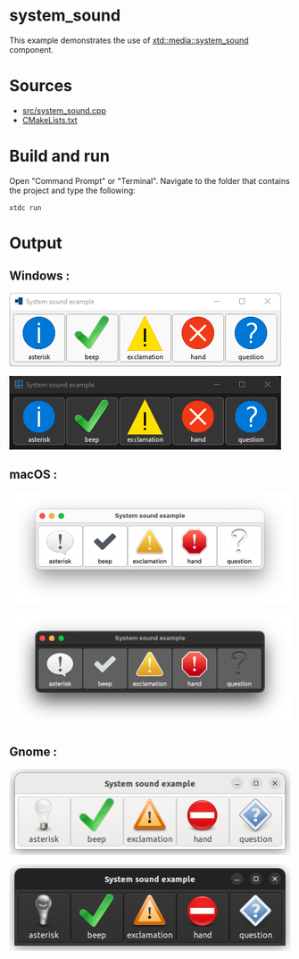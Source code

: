 # system_sound

This example demonstrates the use of [xtd::media::system_sound](../../../../src/xtd_forms/include/xtd/media/system_sound.hpp) component.

# Sources

* [src/system_sound.cpp](src/system_sound.cpp)
* [CMakeLists.txt](CMakeLists.txt)

# Build and run

Open "Command Prompt" or "Terminal". Navigate to the folder that contains the project and type the following:

```shell
xtdc run
```

# Output

## Windows :

![Screenshot](../../../../docs/pictures/examples/system_sound_w.png)

![Screenshot](../../../../docs/pictures/examples/system_sound_wd.png)

## macOS :

![Screenshot](../../../../docs/pictures/examples/system_sound_m.png)

![Screenshot](../../../../docs/pictures/examples/system_sound_md.png)

## Gnome :

![Screenshot](../../../../docs/pictures/examples/system_sound_g.png)

![Screenshot](../../../../docs/pictures/examples/system_sound_gd.png)
